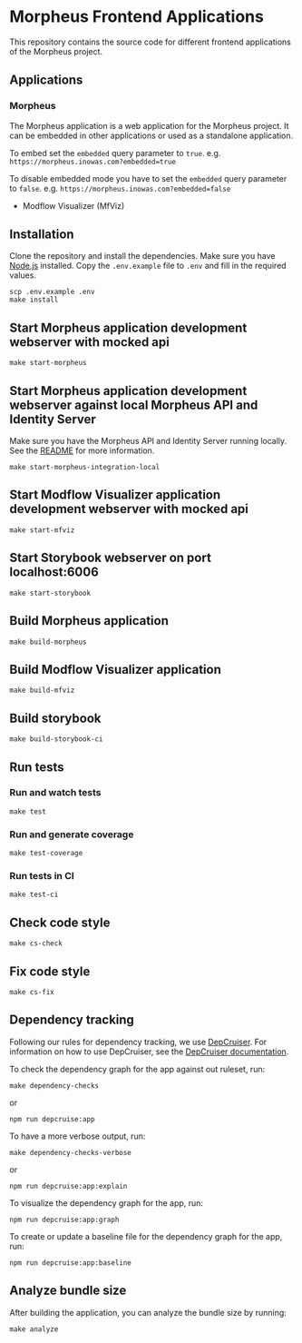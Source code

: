 # Morpheus Frontend Applications

This repository contains the source code for different frontend applications of the Morpheus project.

## Applications

### Morpheus

The Morpheus application is a web application for the Morpheus project.
It can be embedded in other applications or used as a standalone application.

To embed set the `embedded` query parameter to `true`.
e.g. `https://morpheus.inowas.com?embedded=true`

To disable embedded mode you have to set the `embedded` query parameter to `false`.
e.g. `https://morpheus.inowas.com?embedded=false`

* Modflow Visualizer (MfViz)

## Installation

Clone the repository and install the dependencies.
Make sure you have [Node.js](https://nodejs.org/en/) installed.
Copy the `.env.example` file to `.env` and fill in the required values.

```shell
scp .env.example .env
make install
```

## Start Morpheus application development webserver with mocked api

```shell
make start-morpheus
```

## Start Morpheus application development webserver against local Morpheus API and Identity Server

Make sure you have the Morpheus API and Identity Server running locally.
See the [README](../../README.md) for more information.

```shell
make start-morpheus-integration-local
```

## Start Modflow Visualizer application development webserver with mocked api

```shell
make start-mfviz
```

## Start Storybook webserver on port localhost:6006

```shell
make start-storybook
```

## Build Morpheus application

```shell
make build-morpheus
```

## Build Modflow Visualizer application

```shell
make build-mfviz
```

## Build storybook

```shell
make build-storybook-ci
```

## Run tests

### Run and watch tests

```shell
make test
```

### Run and generate coverage

```shell
make test-coverage
```

### Run tests in CI

```shell
make test-ci
```

## Check code style

```shell
make cs-check
```

## Fix code style

```shell
make cs-fix
```

## Dependency tracking

Following our rules for dependency tracking, we use [DepCruiser](https://github.com/sverweij/dependency-cruiser).
For information on how to use DepCruiser, see
the [DepCruiser documentation](https://github.com/sverweij/dependency-cruiser).

To check the dependency graph for the app against out ruleset, run:

```shell
make dependency-checks
```

or

```shell
npm run depcruise:app
```

To have a more verbose output, run:

```shell
make dependency-checks-verbose
```

or

```shell
npm run depcruise:app:explain
```

To visualize the dependency graph for the app, run:

```shell
npm run depcruise:app:graph
```

To create or update a baseline file for the dependency graph for the app, run:

```shell
npm run depcruise:app:baseline
```

## Analyze bundle size

After building the application, you can analyze the bundle size by running:

```shell
make analyze
```
